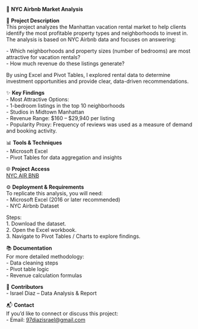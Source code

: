🗽 **NYC Airbnb Market Analysis**

📌 **Project Description**  
This project analyzes the Manhattan vacation rental market to help clients identify the most profitable property types and neighborhoods to invest in. The analysis is based on NYC Airbnb data and focuses on answering:

\- Which neighborhoods and property sizes (number of bedrooms) are most attractive for vacation rentals?  
\- How much revenue do these listings generate?

By using Excel and Pivot Tables, I explored rental data to determine investment opportunities and provide clear, data-driven recommendations.

✨ **Key Findings**  
\- Most Attractive Options:  
  \- 1-bedroom listings in the top 10 neighborhoods  
  \- Studios in Midtown Manhattan  
\- Revenue Range: $160 – $29,940 per listing  
\- Popularity Proxy: Frequency of reviews was used as a measure of demand and booking activity.

📊 **Tools & Techniques**  
\- Microsoft Excel  
\- Pivot Tables for data aggregation and insights

🌐 **Project Access**  
[NYC AIR BNB](https://docs.google.com/spreadsheets/d/1m63ffQNlq3Z-Dk8TB8hLwgWfhtqme5VT6WKUgrhvTk0/edit?usp=sharing) 

⚙️ **Deployment & Requirements**  
To replicate this analysis, you will need:  
\- Microsoft Excel (2016 or later recommended)  
\- NYC Airbnb Dataset

Steps:  
1\. Download the dataset.  
2\. Open the Excel workbook.  
3\. Navigate to Pivot Tables / Charts to explore findings.

📚 **Documentation**  
For more detailed methodology:  
\- Data cleaning steps  
\- Pivot table logic  
\- Revenue calculation formulas

👥 **Contributors**  
\- Israel Diaz – Data Analysis & Report

📬 **Contact**  
If you’d like to connect or discuss this project:  
\- Email: 97diazisrael@gmail.com